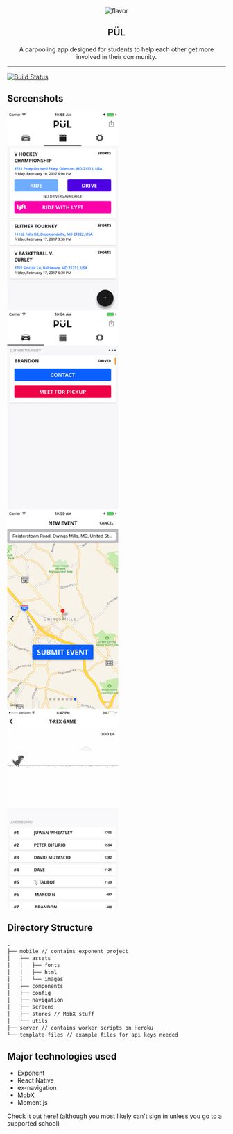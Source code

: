 <p align="center">
  <img alt="flavor" src="http://i.imgur.com/Ha8Eaey.png" width="256">
</p>

<h2 align="center" style="font-weight:600">
  PÜL
</h2>

<p align="center">
  A carpooling app designed for students to help each other get more involved in their community.
</p>

---

[![Build Status](https://travis-ci.org/datwheat/pul.svg?branch=master)](https://travis-ci.org/datwheat/pul)

## Screenshots

<div>
  <img style="display:inline-block" alt="Events Feed" src="./screenshots/events.png" width="256">
  <img style="display:inline-block" alt="Upcoming Rides" src="./screenshots/ride.png" width="256">
  <img style="display:inline-block" alt="Event Submission" src="./screenshots/submitevent.png" width="256">
  <img style="display:inline-block" alt="Trex Game" src="./screenshots/trex.jpg" width="256">
</div>

## Directory Structure

```
.
├── mobile // contains exponent project
│   ├── assets
│   │   ├── fonts
│   │   ├── html
│   │   └── images
│   ├── components
│   ├── config
│   ├── navigation
│   ├── screens
│   ├── stores // MobX stuff
│   └── utils
├── server // contains worker scripts on Heroku
└── template-files // example files for api keys needed
```

## Major technologies used

- Exponent
- React Native
- ex-navigation
- MobX
- Moment.js
 

Check it out [here](https://exp.host/@pulapp/pul)! (although you most likely can't sign in unless you go to a supported school)
